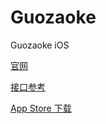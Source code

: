 # Guozaoke
Guozaoke iOS 

[官网](guozaoke.com)

[接口参考](https://github.com/mzlogin/guanggoo-android/blob/master/docs/guanggoo-api.md#发表新主题)

[App Store 下载](https://apps.apple.com/cn/app/id6740704728 )
